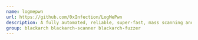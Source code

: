 ```yaml
---
name: logmepwn
url: https://github.com/0xInfection/LogMePwn
description: A fully automated, reliable, super-fast, mass scanning and validation toolkit for the Log4J RCE CVE-2021-44228 vulnerability.
group: blackarch blackarch-scanner blackarch-fuzzer
---
```


